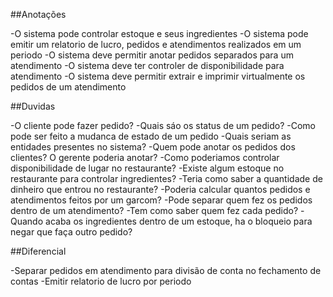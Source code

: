 ##Anotações

-O sistema pode controlar estoque e seus ingredientes
-O sistema pode emitir um relatorio de lucro, pedidos e atendimentos realizados em um periodo
-O sistema deve permitir anotar pedidos separados para um atendimento
-O sistema deve ter controler de disponibilidade para atendimento
-O sistema deve permitir extrair e imprimir virtualmente os pedidos de um atendimento

##Duvidas

-O cliente pode fazer pedido?
-Quais sáo os status de um pedido? 
-Como pode ser feito a mudanca de estado de um pedido
-Quais seriam as entidades presentes no sistema?
-Quem pode anotar os pedidos dos clientes? O gerente poderia anotar?
-Como poderiamos controlar disponibilidade de lugar no restaurante?
-Existe algum estoque no restaurante para controlar ingredientes? 
-Teria como saber a quantidade de dinheiro que entrou no restaurante?
-Poderia calcular quantos pedidos e atendimentos feitos por um garcom?
-Pode separar quem fez os pedidos dentro de um atendimento?
-Tem como saber quem fez cada pedido?
-Quando acaba os ingredientes dentro de um estoque, ha o bloqueio para negar que faça outro pedido?

##Diferencial

-Separar pedidos em atendimento para divisão de conta no fechamento de contas
-Emitir relatorio de lucro por periodo
